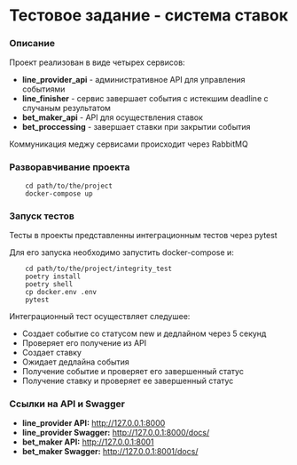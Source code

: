 # Тестовое задание - система ставок

### Описание

Проект реализован в виде четырех сервисов:

 - **line_provider_api** - административное API для управления событиями
 - **line_finisher** - сервис завершает события с истекшим deadline с случаным результатом
 - **bet_maker_api** - API для осуществления ставок
 - **bet_proccessing** - завершает ставки при закрытии события

 Коммуникация меджу сервисами происходит через RabbitMQ

### Разворавчивание проекта

```
    cd path/to/the/project
    docker-compose up
```

### Запуск тестов

Тесты в проекты представленны  интеграционным тестов через pytest

Для его запуска необходимо запустить docker-compose и:


```
    cd path/to/the/project/integrity_test
    poetry install
    poetry shell
    cp docker.env .env
    pytest
```

Интеграционный тест осуществляет следушее:

 - Создает событие со статусом new и дедлайном через 5 секунд
 - Проверяет его получение из API
 - Создает ставку
 - Ожидает дедлайна события
 - Получение событие и проверяет его завершенный статус
 - Получение ставку и проверяет ее завершенный статус


### Ссылки на API и Swagger

 - **line_provider API:** <http://127.0.0.1:8000>
 - **line_provider Swagger:** <http://127.0.0.1:8000/docs/>
 - **bet_maker API:** <http://127.0.0.1:8001>
 - **bet_maker Swagger:** <http://127.0.0.1:8001/docs/>
